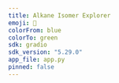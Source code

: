 ```yaml
---
title: Alkane Isomer Explorer
emoji: 🧪
colorFrom: blue
colorTo: green
sdk: gradio
sdk_version: "5.29.0"
app_file: app.py
pinned: false
---
```


